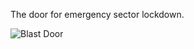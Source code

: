 The door for emergency sector lockdown.

![Blast Door](https://user-images.githubusercontent.com/105137450/186668723-38ddbe05-b9cd-42fa-bbf4-f23bad405060.png)
